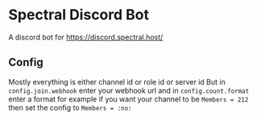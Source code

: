 # Spectral Discord Bot
A discord bot for https://discord.spectral.host/
## Config
Mostly everything is either channel id or role id or server id
But in `config.join.webhook` enter your webhook url and 
in `config.count.format` enter a format for example if you want your channel to be `Members = 212` then set the config to `Members = :no:`
